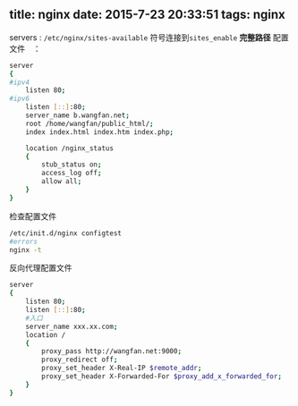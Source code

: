 title: nginx
date: 2015-7-23 20:33:51
tags: nginx
---
servers : `/etc/nginx/sites-available`
符号连接到`sites_enable`
**完整路径**
配置文件　：　

<!--more-->

```bash
server
{
#ipv4
	listen 80;
#ipv6
	listen [::]:80;
	server_name b.wangfan.net;
	root /home/wangfan/public_html/;
	index index.html index.htm index.php;

	location /nginx_status
	{
		stub_status on;
		access_log off;
		allow all;
	}
}
```

检查配置文件
```bash
/etc/init.d/nginx configtest
#errors
nginx -t
```

反向代理配置文件

```bash
server
{
	listen 80;
	listen [::]:80;
    #入口
	server_name xxx.xx.com;
	location /
	{
		proxy_pass http://wangfan.net:9000;
		proxy_redirect off;
		proxy_set_header X-Real-IP $remote_addr;
		proxy_set_header X-Forwarded-For $proxy_add_x_forwarded_for;
	}
}
```

